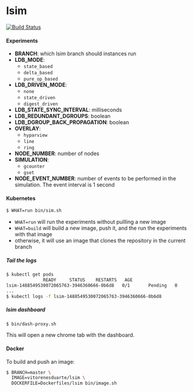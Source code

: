 # lsim

[![Build Status](https://travis-ci.org/vitorenesduarte/lsim.svg?branch=master)](https://travis-ci.org/vitorenesduarte/lsim/)


#### Experiments

- __BRANCH__: which lsim branch should instances run
- __LDB_MODE__:
  - `state_based`
  - `delta_based`
  - `pure_op_based`
- __LDB_DRIVEN_MODE__:
  - `none`
  - `state_driven`
  - `digest_driven`
- __LDB_STATE_SYNC_INTERVAL__: milliseconds
- __LDB_REDUNDANT_DGROUPS__: boolean
- __LDB_DGROUP_BACK_PROPAGATION__: boolean
- __OVERLAY__:
  - `hyparview`
  - `line`
  - `ring`
- __NODE_NUMBER__: number of nodes
- __SIMULATION__:
  - `gcounter`
  - `gset`
- __NODE_EVENT_NUMBER__: number of events to be performed in
the simulation. The event interval is 1 second


#### Kubernetes

```bash
$ WHAT=run bin/sim.sh
```

- `WHAT=run` will run the experiments without pullling a new image
- `WHAT=build` will build a new image, push it, and the run the experiments with that image
- otherwise, it will use an image that clones the repository in the current branch


##### Tail the logs

```bash
$ kubectl get pods
              READY     STATUS    RESTARTS   AGE
lsim-1488549530072065763-3946360666-0b6d8   0/1       Pending   0
...
$ kubectl logs -f lsim-1488549530072065763-3946360666-0b6d8
```


##### lsim dashboard
```bash
$ bin/dash-proxy.sh
```

This will open a new chrome tab with the dashboard.


#### Docker
To build and push an image:

```bash
$ BRANCH=master \
  IMAGE=vitorenesduarte/lsim \
  DOCKERFILE=Dockerfiles/lsim bin/image.sh
```
